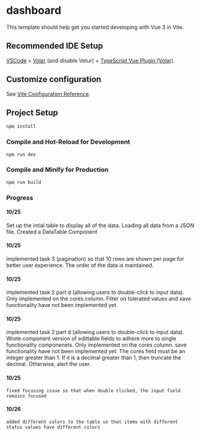 # dashboard

This template should help get you started developing with Vue 3 in Vite.

## Recommended IDE Setup

[VSCode](https://code.visualstudio.com/) + [Volar](https://marketplace.visualstudio.com/items?itemName=Vue.volar) (and disable Vetur) + [TypeScript Vue Plugin (Volar)](https://marketplace.visualstudio.com/items?itemName=Vue.vscode-typescript-vue-plugin).

## Customize configuration

See [Vite Configuration Reference](https://vitejs.dev/config/).

## Project Setup

```sh
npm install
```

### Compile and Hot-Reload for Development

```sh
npm run dev
```

### Compile and Minify for Production

```sh
npm run build
```
### Progress

#### 10/25
 Set up the intial table to display all of the data. Loading all data from a JSON file. Created a DataTable Component

#### 10/25
 implemented task 3 (pagination) so that 10 rows are shown per page for better user experience. The order of the data is maintained.
 
#### 10/25
 implemented task 2 part d (allowing users to double-click to input data). Only implemented on the cores column. Filter on tolerated values and save functionality have not been implemented yet.

#### 10/25
 implemented task 2 part d (allowing users to double-click to input data). Wrote component version of edittable fields to adhere more to single functionality componenets. Only implemented on the cores column. save functionality have not been implemented yet. The cores field must be an integer greater than 1. If it is a decimal greater than 1, then truncate the decimal. Otherwise, alert the user.

 #### 10/25
    fixed focusing issue so that when double clicked, the input field remains focused

#### 10/26
    added different colors to the table so that items with different status values have different colors